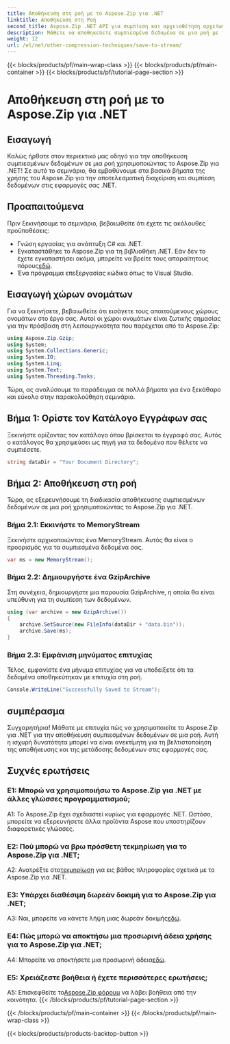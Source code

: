 ```yaml
---
title: Αποθήκευση στη ροή με το Aspose.Zip για .NET
linktitle: Αποθήκευση στη Ροή
second_title: Aspose.Zip .NET API για συμπίεση και αρχειοθέτηση αρχείων
description: Μάθετε να αποθηκεύετε συμπιεσμένα δεδομένα σε μια ροή με το Aspose.Zip για .NET. Βελτιώστε τις δεξιότητές σας στην ανάπτυξη .NET με αυτόν τον οδηγό βήμα προς βήμα.
weight: 12
url: /el/net/other-compression-techniques/save-to-stream/
---
```


{{< blocks/products/pf/main-wrap-class >}}
{{< blocks/products/pf/main-container >}}
{{< blocks/products/pf/tutorial-page-section >}}

# Αποθήκευση στη ροή με το Aspose.Zip για .NET

## Εισαγωγή

Καλώς ήρθατε στον περιεκτικό μας οδηγό για την αποθήκευση συμπιεσμένων δεδομένων σε μια ροή χρησιμοποιώντας το Aspose.Zip για .NET! Σε αυτό το σεμινάριο, θα εμβαθύνουμε στα βασικά βήματα της χρήσης του Aspose.Zip για την αποτελεσματική διαχείριση και συμπίεση δεδομένων στις εφαρμογές σας .NET.

## Προαπαιτούμενα

Πριν ξεκινήσουμε το σεμινάριο, βεβαιωθείτε ότι έχετε τις ακόλουθες προϋποθέσεις:

- Γνώση εργασίας για ανάπτυξη C# και .NET.
-  Εγκαταστάθηκε το Aspose.Zip για τη βιβλιοθήκη .NET. Εάν δεν το έχετε εγκαταστήσει ακόμα, μπορείτε να βρείτε τους απαραίτητους πόρους[εδώ](https://releases.aspose.com/zip/net/).
- Ένα πρόγραμμα επεξεργασίας κώδικα όπως το Visual Studio.

## Εισαγωγή χώρων ονομάτων

Για να ξεκινήσετε, βεβαιωθείτε ότι εισάγετε τους απαιτούμενους χώρους ονομάτων στο έργο σας. Αυτοί οι χώροι ονομάτων είναι ζωτικής σημασίας για την πρόσβαση στη λειτουργικότητα που παρέχεται από το Aspose.Zip:

```csharp
using Aspose.Zip.Gzip;
using System;
using System.Collections.Generic;
using System.IO;
using System.Linq;
using System.Text;
using System.Threading.Tasks;
```

Τώρα, ας αναλύσουμε το παράδειγμα σε πολλά βήματα για ένα ξεκάθαρο και εύκολο στην παρακολούθηση σεμινάριο.

## Βήμα 1: Ορίστε τον Κατάλογο Εγγράφων σας

Ξεκινήστε ορίζοντας τον κατάλογο όπου βρίσκεται το έγγραφό σας. Αυτός ο κατάλογος θα χρησιμεύσει ως πηγή για τα δεδομένα που θέλετε να συμπιέσετε.

```csharp
string dataDir = "Your Document Directory";
```

## Βήμα 2: Αποθήκευση στη ροή

Τώρα, ας εξερευνήσουμε τη διαδικασία αποθήκευσης συμπιεσμένων δεδομένων σε μια ροή χρησιμοποιώντας το Aspose.Zip για .NET.

### Βήμα 2.1: Εκκινήστε το MemoryStream

Ξεκινήστε αρχικοποιώντας ένα MemoryStream. Αυτός θα είναι ο προορισμός για τα συμπιεσμένα δεδομένα σας.

```csharp
var ms = new MemoryStream();
```

### Βήμα 2.2: Δημιουργήστε ένα GzipArchive

Στη συνέχεια, δημιουργήστε μια παρουσία GzipArchive, η οποία θα είναι υπεύθυνη για τη συμπίεση των δεδομένων.

```csharp
using (var archive = new GzipArchive())
{
    archive.SetSource(new FileInfo(dataDir + "data.bin"));
    archive.Save(ms);
}
```

### Βήμα 2.3: Εμφάνιση μηνύματος επιτυχίας

Τέλος, εμφανίστε ένα μήνυμα επιτυχίας για να υποδείξετε ότι τα δεδομένα αποθηκεύτηκαν με επιτυχία στη ροή.

```csharp
Console.WriteLine("Successfully Saved to Stream");
```

## συμπέρασμα

Συγχαρητήρια! Μάθατε με επιτυχία πώς να χρησιμοποιείτε το Aspose.Zip για .NET για την αποθήκευση συμπιεσμένων δεδομένων σε μια ροή. Αυτή η ισχυρή δυνατότητα μπορεί να είναι ανεκτίμητη για τη βελτιστοποίηση της αποθήκευσης και της μετάδοσης δεδομένων στις εφαρμογές σας.

## Συχνές ερωτήσεις

### Ε1: Μπορώ να χρησιμοποιήσω το Aspose.Zip για .NET με άλλες γλώσσες προγραμματισμού;

A1: Το Aspose.Zip έχει σχεδιαστεί κυρίως για εφαρμογές .NET. Ωστόσο, μπορείτε να εξερευνήσετε άλλα προϊόντα Aspose που υποστηρίζουν διαφορετικές γλώσσες.

### Ε2: Πού μπορώ να βρω πρόσθετη τεκμηρίωση για το Aspose.Zip για .NET;

 A2: Ανατρέξτε στο[τεκμηρίωση](https://reference.aspose.com/zip/net/) για εις βάθος πληροφορίες σχετικά με το Aspose.Zip για .NET.

### Ε3: Υπάρχει διαθέσιμη δωρεάν δοκιμή για το Aspose.Zip για .NET;

 A3: Ναι, μπορείτε να κάνετε λήψη μιας δωρεάν δοκιμής[εδώ](https://releases.aspose.com/).

### Ε4: Πώς μπορώ να αποκτήσω μια προσωρινή άδεια χρήσης για το Aspose.Zip για .NET;

 A4: Μπορείτε να αποκτήσετε μια προσωρινή άδεια[εδώ](https://purchase.aspose.com/temporary-license/).

### Ε5: Χρειάζεστε βοήθεια ή έχετε περισσότερες ερωτήσεις;

 A5: Επισκεφθείτε το[Aspose.Zip φόρουμ](https://forum.aspose.com/c/zip/37) να λάβει βοήθεια από την κοινότητα.
{{< /blocks/products/pf/tutorial-page-section >}}

{{< /blocks/products/pf/main-container >}}
{{< /blocks/products/pf/main-wrap-class >}}

{{< blocks/products/products-backtop-button >}}
